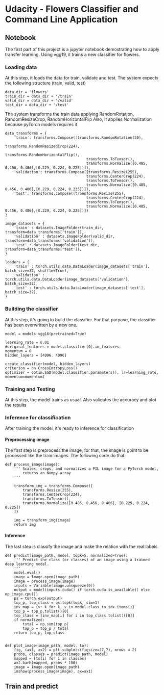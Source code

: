 # Udacity - Flowers Classifier and Command Line Application

## Notebook

The first part of this project is a jupyter notebook demostrating how to apply transfer learning.
Using vgg19, it trains a new classifier for flowers.

### Loading data

At this step, it loads the data for train, validate and test.
The system expects the following structure (train, valid, test)

```
data_dir = 'flowers'
train_dir = data_dir + '/train'
valid_dir = data_dir + '/valid'
test_dir = data_dir + '/test'
```

The system transforms the train data applying RandomRotation, RandomResizeCrop, RandomHorizontalFlip
Also, it applies Normalization because pyTorch models requires it

```
data_transforms = {
    'train': transforms.Compose([transforms.RandomRotation(30),
                                     transforms.RandomResizedCrop(224),
                                     transforms.RandomHorizontalFlip(),
                                     transforms.ToTensor(),
                                     transforms.Normalize([0.485, 0.456, 0.406],[0.229, 0.224, 0.225])]),
    'validation': transforms.Compose([transforms.Resize(255),
                                     transforms.CenterCrop(224),
                                     transforms.ToTensor(),
                                     transforms.Normalize([0.485, 0.456, 0.406],[0.229, 0.224, 0.225])]),
    'test': transforms.Compose([transforms.Resize(255),
                                     transforms.CenterCrop(224),
                                     transforms.ToTensor(),
                                     transforms.Normalize([0.485, 0.456, 0.406],[0.229, 0.224, 0.225])])
}

image_datasets = {
    'train' : datasets.ImageFolder(train_dir, transform=data_transforms['train']),
    'validation' : datasets.ImageFolder(valid_dir, transform=data_transforms['validation']),
    'test' : datasets.ImageFolder(test_dir, transform=data_transforms['test']),
}

loaders = {
    'train' : torch.utils.data.DataLoader(image_datasets['train'], batch_size=32, shuffle=True),
    'validation' : torch.utils.data.DataLoader(image_datasets['validation'], batch_size=32),
    'test' : torch.utils.data.DataLoader(image_datasets['test'], batch_size=32),
}
```


### Building the classifier

At this step, it's going to build the classifier. For that purpose, the classifier has been overwritten by a new one.

```
model = models.vgg16(pretrained=True)

learning_rate = 0.01
#original_features = model.classifier[0].in_features
momentum = 0
hidden_layers = [4096, 4096]

create_classifier(model, hidden_layers)
criterion = nn.CrossEntropyLoss()
optimizer = optim.SGD(model.classifier.parameters(), lr=learning_rate, momentum=momentum)

```

### Training and Testing

At this step, the model trains as usual.
Also validates the accuracy and plot the results

### Inference for classification

After training the model, it's ready to inference for classification

#### Preprocessing image

The first step is preprocess the image, for that, the image is goint to be processed like the train images. The following code do that:

```
def process_image(image):
    ''' Scales, crops, and normalizes a PIL image for a PyTorch model,
        returns an Numpy array
    '''

    transform_img = transforms.Compose([
        transforms.Resize(255),
        transforms.CenterCrop(224),
        transforms.ToTensor(),
        transforms.Normalize([0.485, 0.456, 0.406], [0.229, 0.224, 0.225])
    ])
    
    img = transform_img(image)
    return img
```
    
#### Inference

The last step is classify the image and make the relation with the real labels

```
def predict(image_path, model, topk=5, normalized=True):
    ''' Predict the class (or classes) of an image using a trained deep learning model.
    '''
    model.eval()
    image = Image.open(image_path)
    image = process_image(image)
    inputs = Variable(image.unsqueeze(0))    
    output = model(inputs.cuda() if torch.cuda.is_available() else np_image.cpu())
    ps = torch.exp(output)
    top_p, top_class = ps.topk(topk, dim=1)
    inv_map = {v: k for k, v in model.class_to_idx.items()}
    top_p = top_p.tolist()[0]
    top_class = [inv_map[i] for i in top_class.tolist()[0]]
    if normalized:
        total = np.sum(top_p)
        top_p = top_p / total
    return top_p, top_class
    
    
def plot_image(image_path, model, to):
    fig, (ax1, ax2) = plt.subplots(figsize=(7,7), nrows = 2)
    probs, classes = predict(image_path, model)
    mapped = [to[i] for i in classes]
    ax2.barh(mapped, probs * 100)
    image = Image.open(image_path)
    imshow(process_image(image), ax=ax1)
```

## Train and predict

